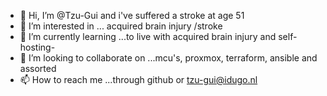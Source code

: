 - 👋 Hi, I’m @Tzu-Gui and i've suffered a stroke at age 51
- 👀 I’m interested in ... acquired brain injury /stroke
- 🌱 I’m currently learning ...to live with acquired brain injury and self-hosting-
-   💞️ I’m looking to collaborate on ...mcu's, proxmox, terraform, ansible and assorted 
- 📫 How to reach me ...through github or tzu-gui@idugo.nl

<!---
Tzu-Gui/Tzu-Gui is a ✨ special ✨ repository because its `README.md` (this file) appears on your GitHub profile.
You can click the Preview link to take a look at your changes.
--->
